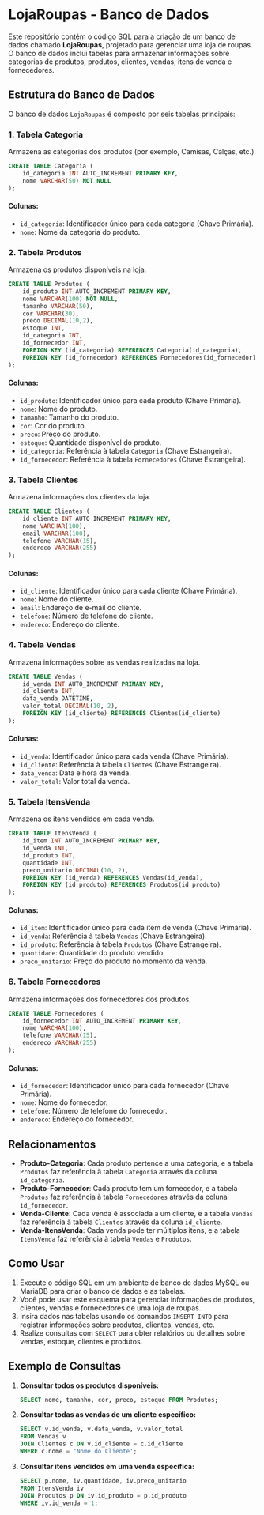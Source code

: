 # LojaRoupas - Banco de Dados

Este repositório contém o código SQL para a criação de um banco de dados chamado **LojaRoupas**, projetado para gerenciar uma loja de roupas. O banco de dados inclui tabelas para armazenar informações sobre categorias de produtos, produtos, clientes, vendas, itens de venda e fornecedores.

## Estrutura do Banco de Dados

O banco de dados `LojaRoupas` é composto por seis tabelas principais:

### 1. **Tabela Categoria**

Armazena as categorias dos produtos (por exemplo, Camisas, Calças, etc.).

```sql
CREATE TABLE Categoria (
    id_categoria INT AUTO_INCREMENT PRIMARY KEY,
    nome VARCHAR(50) NOT NULL
);
```

#### Colunas:
- `id_categoria`: Identificador único para cada categoria (Chave Primária).
- `nome`: Nome da categoria do produto.

### 2. **Tabela Produtos**

Armazena os produtos disponíveis na loja.

```sql
CREATE TABLE Produtos (
    id_produto INT AUTO_INCREMENT PRIMARY KEY,
    nome VARCHAR(100) NOT NULL,
    tamanho VARCHAR(50),
    cor VARCHAR(30),
    preco DECIMAL(10,2),
    estoque INT,
    id_categoria INT,
    id_fornecedor INT,
    FOREIGN KEY (id_categoria) REFERENCES Categoria(id_categoria),
    FOREIGN KEY (id_fornecedor) REFERENCES Fornecedores(id_fornecedor)
);
```

#### Colunas:
- `id_produto`: Identificador único para cada produto (Chave Primária).
- `nome`: Nome do produto.
- `tamanho`: Tamanho do produto.
- `cor`: Cor do produto.
- `preco`: Preço do produto.
- `estoque`: Quantidade disponível do produto.
- `id_categoria`: Referência à tabela `Categoria` (Chave Estrangeira).
- `id_fornecedor`: Referência à tabela `Fornecedores` (Chave Estrangeira).

### 3. **Tabela Clientes**

Armazena informações dos clientes da loja.

```sql
CREATE TABLE Clientes (
    id_cliente INT AUTO_INCREMENT PRIMARY KEY,
    nome VARCHAR(100),
    email VARCHAR(100),
    telefone VARCHAR(15),
    endereco VARCHAR(255)
);
```

#### Colunas:
- `id_cliente`: Identificador único para cada cliente (Chave Primária).
- `nome`: Nome do cliente.
- `email`: Endereço de e-mail do cliente.
- `telefone`: Número de telefone do cliente.
- `endereco`: Endereço do cliente.

### 4. **Tabela Vendas**

Armazena informações sobre as vendas realizadas na loja.

```sql
CREATE TABLE Vendas (
    id_venda INT AUTO_INCREMENT PRIMARY KEY,
    id_cliente INT,
    data_venda DATETIME,
    valor_total DECIMAL(10, 2),
    FOREIGN KEY (id_cliente) REFERENCES Clientes(id_cliente)
);
```

#### Colunas:
- `id_venda`: Identificador único para cada venda (Chave Primária).
- `id_cliente`: Referência à tabela `Clientes` (Chave Estrangeira).
- `data_venda`: Data e hora da venda.
- `valor_total`: Valor total da venda.

### 5. **Tabela ItensVenda**

Armazena os itens vendidos em cada venda.

```sql
CREATE TABLE ItensVenda (
    id_item INT AUTO_INCREMENT PRIMARY KEY,
    id_venda INT,
    id_produto INT,
    quantidade INT,
    preco_unitario DECIMAL(10, 2),
    FOREIGN KEY (id_venda) REFERENCES Vendas(id_venda),
    FOREIGN KEY (id_produto) REFERENCES Produtos(id_produto)
);
```

#### Colunas:
- `id_item`: Identificador único para cada item de venda (Chave Primária).
- `id_venda`: Referência à tabela `Vendas` (Chave Estrangeira).
- `id_produto`: Referência à tabela `Produtos` (Chave Estrangeira).
- `quantidade`: Quantidade do produto vendido.
- `preco_unitario`: Preço do produto no momento da venda.

### 6. **Tabela Fornecedores**

Armazena informações dos fornecedores dos produtos.

```sql
CREATE TABLE Fornecedores (
    id_fornecedor INT AUTO_INCREMENT PRIMARY KEY,
    nome VARCHAR(100),
    telefone VARCHAR(15),
    endereco VARCHAR(255)
);
```

#### Colunas:
- `id_fornecedor`: Identificador único para cada fornecedor (Chave Primária).
- `nome`: Nome do fornecedor.
- `telefone`: Número de telefone do fornecedor.
- `endereco`: Endereço do fornecedor.

## Relacionamentos

- **Produto-Categoria**: Cada produto pertence a uma categoria, e a tabela `Produtos` faz referência à tabela `Categoria` através da coluna `id_categoria`.
- **Produto-Fornecedor**: Cada produto tem um fornecedor, e a tabela `Produtos` faz referência à tabela `Fornecedores` através da coluna `id_fornecedor`.
- **Venda-Cliente**: Cada venda é associada a um cliente, e a tabela `Vendas` faz referência à tabela `Clientes` através da coluna `id_cliente`.
- **Venda-ItensVenda**: Cada venda pode ter múltiplos itens, e a tabela `ItensVenda` faz referência à tabela `Vendas` e `Produtos`.

## Como Usar

1. Execute o código SQL em um ambiente de banco de dados MySQL ou MariaDB para criar o banco de dados e as tabelas.
2. Você pode usar este esquema para gerenciar informações de produtos, clientes, vendas e fornecedores de uma loja de roupas.
3. Insira dados nas tabelas usando os comandos `INSERT INTO` para registrar informações sobre produtos, clientes, vendas, etc.
4. Realize consultas com `SELECT` para obter relatórios ou detalhes sobre vendas, estoque, clientes e produtos.

## Exemplo de Consultas

1. **Consultar todos os produtos disponíveis:**
   ```sql
   SELECT nome, tamanho, cor, preco, estoque FROM Produtos;
   ```

2. **Consultar todas as vendas de um cliente específico:**
   ```sql
   SELECT v.id_venda, v.data_venda, v.valor_total
   FROM Vendas v
   JOIN Clientes c ON v.id_cliente = c.id_cliente
   WHERE c.nome = 'Nome do Cliente';
   ```

3. **Consultar itens vendidos em uma venda específica:**
   ```sql
   SELECT p.nome, iv.quantidade, iv.preco_unitario
   FROM ItensVenda iv
   JOIN Produtos p ON iv.id_produto = p.id_produto
   WHERE iv.id_venda = 1;
   ```
